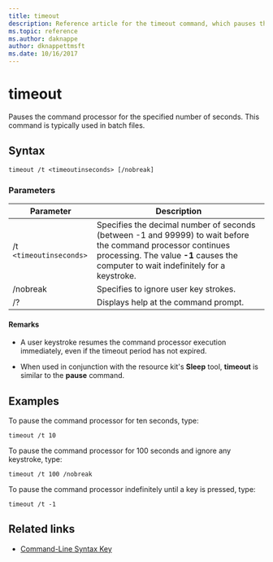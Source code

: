 ```yaml
---
title: timeout
description: Reference article for the timeout command, which pauses the command processor for the specified number of seconds.
ms.topic: reference
ms.author: daknappe
author: dknappettmsft
ms.date: 10/16/2017
---
```



# timeout

Pauses the command processor for the specified number of seconds. This command is typically used in batch files.

## Syntax

```
timeout /t <timeoutinseconds> [/nobreak]
```

### Parameters

| Parameter | Description |
|--|--|
| /t `<timeoutinseconds>` | Specifies the decimal number of seconds (between -1 and 99999) to wait before the command processor continues processing. The value **-1** causes the computer to wait indefinitely for a keystroke. |
| /nobreak | Specifies to ignore user key strokes. |
| /? | Displays help at the command prompt. |

#### Remarks

- A user keystroke resumes the command processor execution immediately, even if the timeout period has not expired.

- When used in conjunction with the resource kit's **Sleep** tool, **timeout** is similar to the **pause** command.

## Examples

To pause the command processor for ten seconds, type:

```
timeout /t 10
```

To pause the command processor for 100 seconds and ignore any keystroke, type:

```
timeout /t 100 /nobreak
```

To pause the command processor indefinitely until a key is pressed, type:

```
timeout /t -1
```

## Related links

- [Command-Line Syntax Key](command-line-syntax-key.md)
